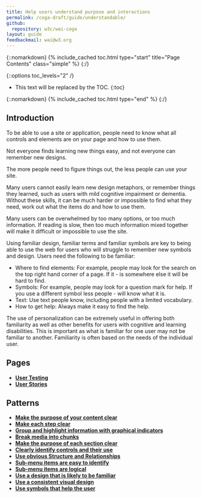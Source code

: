 ```yaml
---
title: Help users understand purpose and interactions
permalink: /coga-draft/guide/understandable/
github:
  repository: w3c/wai-coga
layout: guide
feedbackmail: wai@w3.org
---
```


{::nomarkdown}
{% include_cached toc.html type="start" title="Page Contents" class="simple" %}
{:/}

{::options toc_levels="2" /}

- This text will be replaced by the TOC.
  {:toc}

{::nomarkdown}
{% include_cached toc.html type="end" %}
{:/}

## Introduction

To be able to use a site or application, people need to know what all controls and elements are on your page and how to use them.

Not everyone finds learning new things easy, and not everyone can remember new designs.

The more people need to figure things out, the less people can use your site.

Many users cannot easily learn new design metaphors, or remember things they learned, such as users with mild cognitive impairment or dementia. Without these skills, it can be much harder or impossible to find what they need, work out what the items do and how to use them.

Many users can be overwhelmed by too many options, or too much information. If reading is slow, then too much information mixed together will make it difficult or impossible to use the site.

Using familiar design, familiar terms and familiar symbols are key to being able to use the web for users who will struggle to remember new symbols and design. Users need the following to be familiar:

- Where to find elements: For example, people may look for the search on the top right hand corner of a page. If it - is somewhere else it will be hard to find.
- Symbols: For example, people may look for a question mark for help. If you use a different symbol less people - will know what it is.
- Text: Use text people know, including people with a limited vocabulary.
- How to get help: Always make it easy to find the help.

The use of personalization can be extremely useful in offering both familiarity as well as other benefits for users with cognitive and learning disabilities. This is important as what is familiar for one user may not be familiar to another. Familiarity is often based on the needs of the individual user.

## Pages

- **[User Testing](./testing)**
- **[User Stories](./stories)**

## Patterns

- **[Make the purpose of your content clear](./clear-purpose)**
- **[Make each step clear](./clear-steps)**
- **[Group and highlight information with graphical indicators](./visual-heirarchy)**
- **[Break media into chunks](./chunked-media)**
- **[Make the purpose of each section clear](./purposeful-sections)**
- **[Clearly identify controls and their use](./effective-affordances)**
- **[Use obvious Structure and Relationships](./recognizable-regions)**
- **[Sub-menu items are easy to identify](./findable-controls)**
- **[Sub-menu items are logical](./menu-structure)**
- **[Use a design that is likely to be familiar](./familiar-design)**
- **[Use a consistent visual design](./internally-consitent)**
- **[Use symbols that help the user](./helpful-symbols)**
